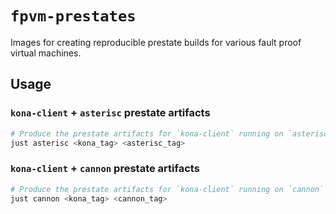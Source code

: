# `fpvm-prestates`

Images for creating reproducible prestate builds for various fault proof virtual machines.

## Usage

### `kona-client` + `asterisc` prestate artifacts

```sh
# Produce the prestate artifacts for `kona-client` running on `asterisc` (version specified by `asterisc_tag`)
just asterisc <kona_tag> <asterisc_tag>
```

### `kona-client` + `cannon` prestate artifacts

```sh
# Produce the prestate artifacts for `kona-client` running on `cannon` (version specified by `cannon_tag`)
just cannon <kona_tag> <cannon_tag>
```

